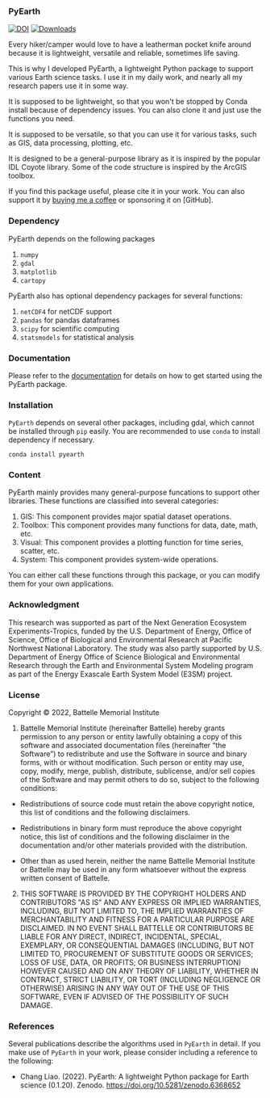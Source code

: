 ### PyEarth

[![DOI](https://zenodo.org/badge/67889575.svg)](https://zenodo.org/badge/latestdoi/67889575)
[![Downloads](https://static.pepy.tech/badge/pyearth)](https://pepy.tech/project/pyearth)

Every hiker/camper would love to have a leatherman pocket knife around because it is lightweight, versatile and reliable, sometimes life saving.

This is why I developed PyEarth, a lightweight Python package to support various Earth science tasks.
I use it in my daily work, and nearly all my research papers use it in some way.

It is supposed to be lightweight, so that you won't be stopped by Conda install because of dependency issues.
You can also clone it and just use the functions you need.

It is supposed to be versatile, so that you can use it for various tasks, such as GIS, data processing, plotting, etc.

It is designed to be a general-purpose library as it is inspired by the popular IDL Coyote library. Some of the code structure is inspired by the ArcGIS toolbox.

If you find this package useful, please cite it in your work.
You can also support it by [buying me a coffee](https://www.buymeacoffee.com/changliao) or sponsoring it on [GitHub].

### Dependency

PyEarth depends on the following packages

1. `numpy`
2. `gdal`
3. `matplotlib`
4. `cartopy`


PyEarth also has optional dependency packages for several functions:

1. `netCDF4` for netCDF support
2. `pandas` for pandas dataframes 
3. `scipy` for scientific computing
4. `statsmodels` for statistical analysis

### Documentation

Please refer to the [documentation](https://pyearth.readthedocs.io) for details on how to get started using the PyEarth package.

### Installation

`PyEarth` depends on several other packages, including gdal, which cannot be installed through `pip` easily. You are recommended to use `conda` to install dependency if necessary.

    conda install pyearth

### Content

PyEarth mainly provides many general-purpose funcations to support other libraries.
These functions are classified into several categories:
1. GIS: This component provides major spatial dataset operations.
2. Toolbox: This component provides many functions for data, date, math, etc.
3. Visual: This component provides a plotting function for time series, scatter, etc.
4. System: This component provides system-wide operations.

You can either call these functions through this package, or you can modify them for your own applications.

### Acknowledgment

This research was supported as part of the Next Generation Ecosystem Experiments-Tropics, funded by the U.S. Department of Energy, Office of Science, Office of Biological and Environmental Research at Pacific Northwest National Laboratory. The study was also partly supported by U.S. Department of Energy Office of Science Biological and Environmental Research through the Earth and Environmental System Modeling program as part of the Energy Exascale Earth System Model (E3SM) project. 

### License

Copyright © 2022, Battelle Memorial Institute

1. Battelle Memorial Institute (hereinafter Battelle) hereby grants permission to any person or entity lawfully obtaining a copy of this software and associated documentation files (hereinafter “the Software”) to redistribute and use the Software in source and binary forms, with or without modification. Such person or entity may use, copy, modify, merge, publish, distribute, sublicense, and/or sell copies of the Software and may permit others to do so, subject to the following conditions:

* Redistributions of source code must retain the above copyright notice, this list of conditions and the following disclaimers.

* Redistributions in binary form must reproduce the above copyright notice, this list of conditions and the following disclaimer in the documentation and/or other materials provided with the distribution.

* Other than as used herein, neither the name Battelle Memorial Institute or Battelle may be used in any form whatsoever without the express written consent of Battelle.

2. THIS SOFTWARE IS PROVIDED BY THE COPYRIGHT HOLDERS AND CONTRIBUTORS "AS IS" AND ANY EXPRESS OR IMPLIED WARRANTIES, INCLUDING, BUT NOT LIMITED TO, THE IMPLIED WARRANTIES OF MERCHANTABILITY AND FITNESS FOR A PARTICULAR PURPOSE ARE DISCLAIMED. IN NO EVENT SHALL BATTELLE OR CONTRIBUTORS BE LIABLE FOR ANY DIRECT, INDIRECT, INCIDENTAL, SPECIAL, EXEMPLARY, OR CONSEQUENTIAL DAMAGES (INCLUDING, BUT NOT LIMITED TO, PROCUREMENT OF SUBSTITUTE GOODS OR SERVICES; LOSS OF USE, DATA, OR PROFITS; OR BUSINESS INTERRUPTION) HOWEVER CAUSED AND ON ANY THEORY OF LIABILITY, WHETHER IN CONTRACT, STRICT LIABILITY, OR TORT (INCLUDING NEGLIGENCE OR OTHERWISE) ARISING IN ANY WAY OUT OF THE USE OF THIS SOFTWARE, EVEN IF ADVISED OF THE POSSIBILITY OF SUCH DAMAGE.



### References

Several publications describe the algorithms used in `PyEarth` in detail. If you make use of `PyEarth` in your work, please consider including a reference to the following:

* Chang Liao. (2022). PyEarth: A lightweight Python package for Earth science (0.1.20). Zenodo. https://doi.org/10.5281/zenodo.6368652

